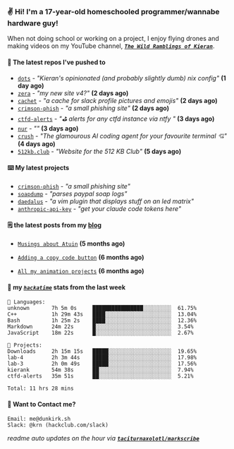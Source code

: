 ### ✌️ Hi! I'm a 17-year-old homeschooled programmer/wannabe hardware guy!

When not doing school or working on a project, I enjoy flying drones and making videos on my YouTube channel, [**_`The Wild Ramblings of Kieran`_**](https://youtube.com/@kieran.rambles).

#### 👷 The latest repos I've pushed to

- [`dots`](https://github.com/taciturnaxolotl/dots) - _"Kieran's opinionated (and probably slightly dumb) nix config"_ **(1 day ago)**
- [`zera`](https://github.com/taciturnaxolotl/zera) - _"my new site v4?"_ **(2 days ago)**
- [`cachet`](https://github.com/taciturnaxolotl/cachet) - _"a cache for slack profile pictures and emojis"_ **(2 days ago)**
- [`crimson-phish`](https://github.com/taciturnaxolotl/crimson-phish) - _"a small phishing site"_ **(2 days ago)**
- [`ctfd-alerts`](https://github.com/taciturnaxolotl/ctfd-alerts) - _"⛳ alerts for any ctfd instance via ntfy "_ **(3 days ago)**
- [`nur`](https://github.com/charmbracelet/nur) - _""_ **(3 days ago)**
- [`crush`](https://github.com/charmbracelet/crush) - _"The glamourous AI coding agent for your favourite terminal 💘"_ **(4 days ago)**
- [`512kb.club`](https://github.com/kevquirk/512kb.club) - _"Website for the 512 KB Club"_ **(5 days ago)**

#### ⌨️ My latest projects

- [`crimson-phish`](https://github.com/taciturnaxolotl/crimson-phish) - _"a small phishing site"_
- [`soapdump`](https://github.com/taciturnaxolotl/soapdump) - _"parses paypal soap logs"_
- [`daedalus`](https://github.com/taciturnaxolotl/daedalus) - _"a vim plugin that displays stuff on an led matrix"_
- [`anthropic-api-key`](https://github.com/taciturnaxolotl/anthropic-api-key) - _"get your claude code tokens here"_

#### 🗒️ the latest posts from my [blog](https://dunkirk.sh)

- [`Musings about Atuin`](https://dunkirk.sh/blog/atuin/) **(5 months ago)**

- [`Adding a copy code button`](https://dunkirk.sh/blog/adding-a-copy-button/) **(6 months ago)**

- [`All my animation projects`](https://dunkirk.sh/blog/my-animations/) **(6 months ago)**



#### 📡 my [_`hackatime`_](https://waka.hackclub.com) stats from the last week

```text
💾 Languages:
unknown       7h 5m 0s     ████████████████░░░░░░░░░  61.75%
C++           1h 29m 43s   ████░░░░░░░░░░░░░░░░░░░░░  13.04%
Bash          1h 25m 2s    ████░░░░░░░░░░░░░░░░░░░░░  12.36%
Markdown      24m 22s      █░░░░░░░░░░░░░░░░░░░░░░░░  3.54%
JavaScript    18m 22s      █░░░░░░░░░░░░░░░░░░░░░░░░  2.67%

💼 Projects:
Downloads     2h 15m 15s   █████░░░░░░░░░░░░░░░░░░░░  19.65%
lab-4         2h 3m 44s    █████░░░░░░░░░░░░░░░░░░░░  17.98%
lab-3         2h 0m 49s    █████░░░░░░░░░░░░░░░░░░░░  17.56%
kierank       54m 38s      ██░░░░░░░░░░░░░░░░░░░░░░░  7.94%
ctfd-alerts   35m 51s      ██░░░░░░░░░░░░░░░░░░░░░░░  5.21%

Total: 11 hrs 28 mins
```

#### 📮 Want to Contact me?

```text
Email: me@dunkirk.sh
Slack: @krn (hackclub.com/slack)
```

_readme auto updates on the hour via [**`taciturnaxolotl/markscribe`**](https://github.com/taciturnaxolotl/markscribe)_
